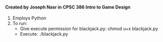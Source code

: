 #### Created by Joseph Nasr in CPSC 386 Intro to Game Design

1. Employs Python
2. To run:
    * Give execute permission for blackjack.py: chmod u+x blackjack.py
    * Execute: ./blackjack.py
